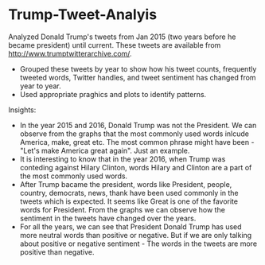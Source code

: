 # Trump-Tweet-Analyis

Analyzed Donald Trump's tweets from Jan 2015 (two years before he became president) until current. These tweets are available from http://www.trumptwitterarchive.com/. 

- Grouped these tweets by year to show how his tweet counts, frequently tweeted words, Twitter handles, and tweet sentiment has changed from year to year. 
- Used appropriate praghics and plots to identify patterns. 

Insights:

- In the year 2015 and 2016, Donald Trump was not the President. We can observe from the graphs that the most commonly used words inlcude America, make, great etc. The most common phrase might have been - "Let's make America great again". Just an example.
- It is interesting to know that in the year 2016, when Trump was conteding against Hilary Clinton, words Hilary and Clinton are a part of the most commonly used words.
- After Trump bacame the president, words like President, people, country, democrats, news, thank have been used commonly in the tweets which is expected. It seems like Great is one of the favorite words for President.
From the graphs we can observe how the sentiment in the tweets have changed over the years. 
- For all the years, we can see that President Donald Trump has used more neutral words than positive or negative. But if we are only talking about positive or negative sentiment - The words in the tweets are more positive than negative.

